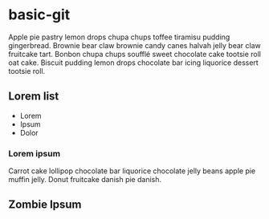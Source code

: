 # basic-git

Apple pie pastry lemon drops chupa chups toffee tiramisu pudding gingerbread. Brownie bear claw brownie candy canes halvah jelly bear claw fruitcake tart. Bonbon chupa chups soufflé sweet chocolate cake tootsie roll oat cake. Biscuit pudding lemon drops chocolate bar icing liquorice dessert tootsie roll.

## Lorem list

- Lorem
- Ipsum
- Dolor

### Lorem ipsum

Carrot cake lollipop chocolate bar liquorice chocolate jelly beans apple pie muffin jelly. Donut fruitcake danish pie danish.


## Zombie Ipsum